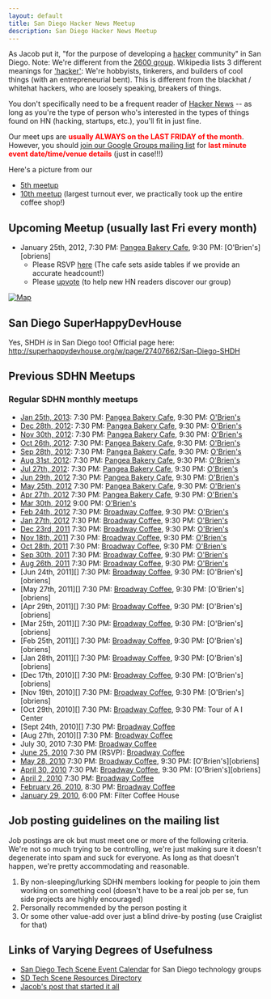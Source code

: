 ```yaml
---
layout: default
title: San Diego Hacker News Meetup
description: San Diego Hacker News Meetup
---
```



As Jacob put it, "for the purpose of developing a [hacker][hacker subculture] community" in San Diego. Note: We're different from the [2600 group][]. Wikipedia lists 3 different meanings for ['hacker'][hacker (computing)]: We're hobbyists, tinkerers, and builders of cool things (with an entrepreneurial bent). This is different from the blackhat / whitehat hackers, who are loosely speaking, breakers of things.

You don't specifically need to be a frequent reader of [Hacker News][] -- as long as you're the type of person who's interested in the types of things found on HN (hacking, startups, etc.), you'll fit in just fine.

Our meet ups are **<font color="red">usually ALWAYS on the LAST FRIDAY of the month</font>**. However, you should [join our Google Groups mailing list][join mailing list] for **<font color="red">last minute event date/time/venue details</font>** (just in case!!!)

Here's a picture from our
- [5th meetup](http://farm5.static.flickr.com/4028/4650860535_e6bc596918.jpg)
- [10th meetup](http://farm5.static.flickr.com/4066/5132147102_8742717f49.jpg) (largest turnout ever, we practically took up the entire coffee shop!)

Upcoming Meetup (usually last Fri every month)
----------------------------------------------

- January 25th, 2012, 7:30 PM: [Pangea Bakery Cafe][], 9:30 PM: [O'Brien's][obriens]
  - Please RSVP [here][current anyvite] (The cafe sets aside tables if we provide an accurate headcount!)
  - Please [upvote][Jan 25th, 2013] (to help new HN readers discover our group)


[![Map](http://maps.google.com/maps/api/staticmap?center=32.826183,-117.154357&zoom=12&markers=32.826183,-117.154357&size=900x300&sensor=false&key=AIzaSyCjl3OGH0uP9fMn6O8NRb2yyHK-w1Kt3jk)](https://maps.google.com/maps?f=q&source=s_q&hl=en&geocode=&q=Pangea+Bakery+Cafe,+4689+Convoy+Street+%23100,+San+Diego,+CA&aq=0&oq=pangea+bakery+cafe&sll=32.824552,-117.108978&sspn=0.694722,1.233215&vpsrc=0&t=m&ie=UTF8&hq=Pangea+Bakery+Cafe,+4689+Convoy+Street+%23100,+San+Diego,+CA&hnear=&radius=15000&cid=18162738248507122637&ll=32.827962,-117.154427&spn=0.085394,0.154324&z=13&iwloc=A)

San Diego SuperHappyDevHouse
----------------------------

Yes, SHDH *is* in San Diego too! Official page here: <http://superhappydevhouse.org/w/page/27407662/San-Diego-SHDH>

Previous SDHN Meetups
---------------------

### Regular SDHN monthly meetups

- [Jan 25th, 2013][]: 7:30 PM: [Pangea Bakery Cafe][], 9:30 PM: [O'Brien's][]
- [Dec 28th, 2012][]: 7:30 PM: [Pangea Bakery Cafe][], 9:30 PM: [O'Brien's][]
- [Nov 30th, 2012][]: 7:30 PM: [Pangea Bakery Cafe][], 9:30 PM: [O'Brien's][]
- [Oct 26th, 2012][]: 7:30 PM: [Pangea Bakery Cafe][], 9:30 PM: [O'Brien's][]
- [Sep 28th, 2012][]: 7:30 PM: [Pangea Bakery Cafe][], 9:30 PM: [O'Brien's][]
- [Aug 31st, 2012][]: 7:30 PM: [Pangea Bakery Cafe][], 9:30 PM: [O'Brien's][]
- [Jul 27th, 2012][]: 7:30 PM: [Pangea Bakery Cafe][], 9:30 PM: [O'Brien's][]
- [Jun 29th, 2012][] 7:30 PM: [Pangea Bakery Cafe][], 9:30 PM: [O'Brien's][]
- [May 25th, 2012][] 7:30 PM: [Pangea Bakery Cafe][], 9:30 PM: [O'Brien's][]
- [Apr 27th, 2012][] 7:30 PM: [Pangea Bakery Cafe][], 9:30 PM: [O'Brien's][]
- [Mar 30th, 2012][] 9:00 PM: [O'Brien's][]
- [Feb 24th, 2012][] 7:30 PM: [Broadway Coffee][], 9:30 PM: [O'Brien's][]
- [Jan 27th, 2012][] 7:30 PM: [Broadway Coffee][], 9:30 PM: [O'Brien's][]
- [Dec 23rd, 2011][] 7:30 PM: [Broadway Coffee][], 9:30 PM: [O'Brien's][]
- [Nov 18th, 2011][] 7:30 PM: [Broadway Coffee][], 9:30 PM: [O'Brien's][]
- [Oct 28th, 2011][] 7:30 PM: [Broadway Coffee][], 9:30 PM: [O'Brien's][]
- [Sep 30th, 2011][] 7:30 PM: [Broadway Coffee][], 9:30 PM: [O'Brien's][]
- [Aug 26th, 2011][] 7:30 PM: [Broadway Coffee][], 9:30 PM: [O'Brien's][]
- [Jun 24th, 2011][] 7:30 PM: [Broadway Coffee][], 9:30 PM: [O'Brien's][obriens]
- [May 27th, 2011][] 7:30 PM: [Broadway Coffee][], 9:30 PM: [O'Brien's][obriens]
- [Apr 29th, 2011][] 7:30 PM: [Broadway Coffee][], 9:30 PM: [O'Brien's][obriens]
- [Mar 25th, 2011][] 7:30 PM: [Broadway Coffee][], 9:30 PM: [O'Brien's][obriens]
- [Feb 25th, 2011][] 7:30 PM: [Broadway Coffee][], 9:30 PM: [O'Brien's][obriens]
- [Jan 28th, 2011][] 7:30 PM: [Broadway Coffee][], 9:30 PM: [O'Brien's][obriens]
- [Dec 17th, 2010][] 7:30 PM: [Broadway Coffee][], 9:30 PM: [O'Brien's][obriens]
- [Nov 19th, 2010][] 7:30 PM: [Broadway Coffee][], 9:30 PM: [O'Brien's][obriens]
- [Oct 29th, 2010][] 7:30 PM: [Broadway Coffee][], 9:30 PM: Tour of A I Center
- [Sept 24th, 2010][] 7:30 PM: [Broadway Coffee][]
- [Aug 27th, 2010][] 7:30 PM: [Broadway Coffee][]
- July 30, 2010 7:30 PM: [Broadway Coffee][]
- [June 25, 2010][] 7:30 PM (RSVP): [Broadway Coffee][]
- [May 28, 2010][] 7:30 PM: [Broadway Coffee][], 9:30 PM: [O'Brien's][obriens]
- [April 30, 2010][] 7:30 PM: [Broadway Coffee][], 9:30 PM: [O'Brien's][obriens]
- [April 2, 2010][] 7:30 PM: [Broadway Coffee][]
- [February 26, 2010][], 8:30 PM: [Broadway Coffee][]
- [January 29, 2010][], 6:00 PM: Filter Coffee House

[January 29, 2010]: http://news.ycombinator.com/item?id=1070922
[February 26, 2010]: http://news.ycombinator.com/item?id=1151039
[April 2, 2010]: http://news.ycombinator.com/item?id=1237044
[April 30, 2010]: http://news.ycombinator.com/item?id=1308886
[May 28, 2010]: http://news.ycombinator.com/item?id=1382787
[June 25, 2010]: http://news.ycombinator.com/item?id=1457405
[Aug 27th 2010]: http://news.ycombinator.com/item?id=1631571
[Sept 24th 2010]: http://news.ycombinator.com/item?id=1711429
[Oct 29th 2010]: http://news.ycombinator.com/item?id=1839302
[Nov 19th 2010]: http://news.ycombinator.com/item?id=1915064
[Dec 17th 2010]: http://news.ycombinator.com/item?id=2013202
[Jan 28th 2011]: http://news.ycombinator.com/item?id=2144816
[Feb 25th 2011]: http://news.ycombinator.com/item?id=2259365
[Mar 25th 2011]: http://news.ycombinator.com/item?id=2360908
[Apr 29th 2011]: http://news.ycombinator.com/item?id=2490317
[May 27th 2011]: http://news.ycombinator.org/item?id=2585520
[Jun 24th 2011]: http://news.ycombinator.org/item?id=2685683
[Jul 29th, 2011]: http://news.ycombinator.com/item?id=2814770
[Aug 26th, 2011]: http://news.ycombinator.com/item?id=2923505
[Sep 30th, 2011]: http://news.ycombinator.com/item?id=3050894
[Oct 28th, 2011]: http://news.ycombinator.com/item?id=3161347
[Nov 18th, 2011]: http://news.ycombinator.org/item?id=3250133
[Dec 23rd, 2011]: http://news.ycombinator.com/item?id=3378570
[Jan 27th, 2012]: http://news.ycombinator.com/item?id=3513058
[Feb 24th, 2012]: http://news.ycombinator.com/item?id=3623702
[Mar 30th, 2012]: http://news.ycombinator.com/item?id=3773993
[Apr 27th, 2012]: http://news.ycombinator.com/item?id=3897116
[May 25th, 2012]: http://news.ycombinator.com/item?id=4016290
[Jun 29th, 2012]: http://news.ycombinator.com/item?id=4174610
[Jul 27th, 2012]: http://news.ycombinator.com/item?id=4292648
[Aug 31st, 2012]: http://news.ycombinator.com/item?id=4457862
[Sep 28th, 2012]: http://news.ycombinator.com/item?id=4579127
[Oct 26th, 2012]: http://news.ycombinator.com/item?id=4695622
[Nov 30th, 2012]: http://news.ycombinator.com/item?id=4839832
[Dec 28th, 2012]: https://news.ycombinator.com/item?id=4972064
[Jan 25th, 2013]: http://news.ycombinator.com/item?id=5100267

Job posting guidelines on the mailing list
------------------------------------------

Job postings are ok but must meet one or more of the following criteria. We're not so much trying to be controlling, we're just making sure it doesn't degenerate into spam and suck for everyone. As long as that doesn't happen, we're pretty accommodating and reasonable.

1. By non-sleeping/lurking SDHN members looking for people to join them working on something cool (doesn't have to be a real job per se, fun side projects are highly encouraged)
2. Personally recommended by the person posting it
3. Or some other value-add over just a blind drive-by posting (use Craiglist for that)

Links of Varying Degrees of Usefulness
--------------------------------------

- [San Diego Tech Scene Event Calendar](http://www.sdtechscene.org/) for San Diego technology groups
- [SD Tech Scene Resources Directory](http://www.sdtechscene.org/resources/)
- [Jacob's post that started it all](http://news.ycombinator.com/item?id=1036120)

[2600 group]: https://san2600.org/
[hacker subculture]: http://web.archive.org/web/20110108130244/http://en.wikipedia.org/wiki/Hacker_(programmer_subculture)
[hacker (computing)]: http://web.archive.org/web/20110715191510/http://en.wikipedia.org/wiki/Hacker_(computing)
[Hacker News]: https://news.ycombinator.com
[Broadway Coffee]: http://www.yelp.com/biz/broadway-coffee-san-diego
[O'Brien's]: http://www.yelp.com/biz/o-briens-pub-san-diego
[Pangea Bakery Cafe]: http://www.yelp.com/biz/pangea-bakery-cafe-san-diego
[join mailing list]: http://groups.google.com/group/sd-hackernews/subscribe

[current anyvite]: http://anyvite.com/e5gmmr1wbr
